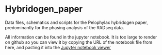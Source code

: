 # Hybridogen_paper

Data files, schematics and scripts for the Pelophylax hybridogen paper, predominantly for the phasing analysis of the RADseq data.

All information can be found in the jupyter notebook. It is too large to render on github so you can view it by copying the URL of the notebook file from here, and pasting it into the [Jupyter notebook viewer](https://nbviewer.jupyter.org/)
